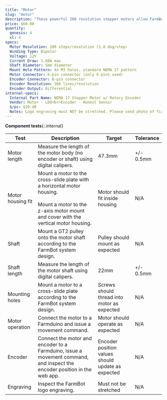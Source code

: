 ```yaml
---
title: "Motor"
slug: "motor"
description: "These powerful 200 resolution stepper motors allow FarmBot to move precisely in the X, Y, and Z directions. Download the [motor spec sheet](https://drive.google.com/file/d/1Ehqu20q84Lyycn1fOj6dvWKbrMLvoNv4/view?usp=sharing) and [encoder spec sheet](https://drive.google.com/file/d/15dSqr_hQTXAQGIvw-YeDLIOC6dB0Y26n/view?usp=sharing)."
price: $60.00
quantity:
  genesis: 4
  xl: 4
specs:
  Motor Resolution: 200 steps/revolution (1.8 deg/step)
  Winding Type: Bipolar
  Voltage: 12V
  Current Draw: 1.68A max
  Shaft Diameter: 5mm diameter
  Mount Hole Pattern: 4x M3 holes, standard NEMA 17 pattern
  Motor Connector: 6-pin connector (only 4 pins used)
  Encoder Connector: 8-pin connector
  Encoder Resolution: 360 lines/revolution
  Encoder Output: Differential
internal-specs:
  Internal Part Name: NEMA 17 Stepper Motor w/ Rotary Encoder
  Vendor: Motor - LDO<br>Encoder - Honest Sensor
  $/pc: $29.40
  Notes: Logo engraving must NOT be stretched. Please send photo of first samples to verify.
---
```


**Component tests**{:.internal}

|Test         |Description  |Target       |Tolerance    |
|-------------|-------------|-------------|-------------|
|Motor length |Measure the length of the motor body (no encoder or shaft) using digital calipers.|47.3mm|+/- 0.5mm
|Motor housing fit|Mount a motor to the cross-slide plate with a horizontal motor housing.<br><br>Mount a motor to the z-axis motor mount and cover with the vertical motor housing.|Motor should fit inside housing|N/A
|Shaft        |Mount a GT2 pulley onto the motor shaft according to the FarmBot system design.|Pulley should mount as expected|N/A
|Shaft length |Measure the length of the motor shaft using digital calipers.|22mm|+/- 0.5mm
|Mounting holes|Mount a motor to a cross-slide plate according to the FarmBot system design.|Screws should thread into motor as expected|N/A
|Motor operation|Connect the motor to a Farmduino and issue a movement command.|Motor should operate as expected|N/A
|Encoder      |Connect the motor and encoder to a Farmduino, issue a movement command, and inspect the encoder position in the web app.|Encoder position values should update as expected|N/A
|Engraving    |Inspect the FarmBot logo engraving.|Must not be stretched|N/A
